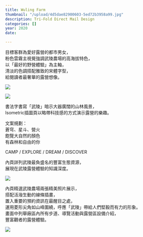 ```yaml
---
title: Wuling Farm
thumbnail: "/upload/4d5dae82900603-5ed72b3958a99.jpg"
description: Tri-Fold Direct Mail Design
categories: []
year: 2020
date: 

---
```

目標客群為愛好露營的都市男女，  
粉色雲霧主視覺強調武陵農場的高海拔特色，  
以「最好的野營體驗」為主軸，  
清淡的色調搭配雅致的宋體字型，  
給閱讀者最奢華的露營想像。

![](https://i.imgur.com/lHFHEJG.jpg)

![](https://i.imgur.com/rECQRfz.jpg)

書法字書寫「武陵」暗示大器廣闊的山林風景，  
Isometric插圖頁以略帶科技感的方式演示露營的樂趣。

文案規劃：  
蒼穹、星斗、營火  
飽覽大自然的顏色  
有森林和自由的你

CAMP / EXPLORE / DREAM / DISCOVER

內頁詳列武陵最負盛名的豐富生態資源，  
展現在武陵露營體驗的知識深度。

![](https://i.imgur.com/xlzqxGa.jpg)

內頁精選武陵農場兩張精美照片展示，  
搭配活潑生動的線條插畫，  
置入重要的預約資訊在最醒目之處，  
運用菱形尖角如山峰圍繞，呼應「武陵」帶給人們堅毅而有力的形象。  
畫面中列舉廠區內所有步道、導覽活動與露營區設備介紹，  
豐富觀者的露營體驗。

![](https://i.imgur.com/TjfcGCa.jpg)